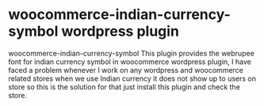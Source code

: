 # woocommerce-indian-currency-symbol wordpress plugin
woocommerce-indian-currency-symbol
This plugin provides the webrupee font for indian currency symbol in woocommerce  wordpress plugin, I have faced a problem whenever I work on any wordpress and woocommerce related stores when we use Indian currency it does not show up to users on store so this is the solution for that just install this plugin and check the store. 
